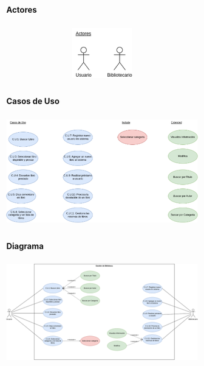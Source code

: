 ## Actores

</br>

<div style="text-align: center;"> 
<img src="ActoresCU.png">
</div>

</br>

## Casos de Uso

</br>

<div style="text-align: center;"> 
<img src="CasosDeUso.png">
</div>

</br>

## Diagrama

</br>

<div style="text-align: center;"> 
<img src="DiagramaCasosUso.png">
</div>

</br>
